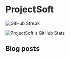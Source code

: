 # ProjectSoft
![GitHub Streak](http://github-readme-streak-stats.herokuapp.com?user=ProjectSoft-STUDIONIONS&locale=ru&mode=weekly)

![ProjectSoft's GitHub Stats](https://github-readme-stats.vercel.app/api?username=ProjectSoft-STUDIONIONS)

## Blog posts
<!-- BLOG-POST-LIST:START -->
<!-- BLOG-POST-LIST:END -->

